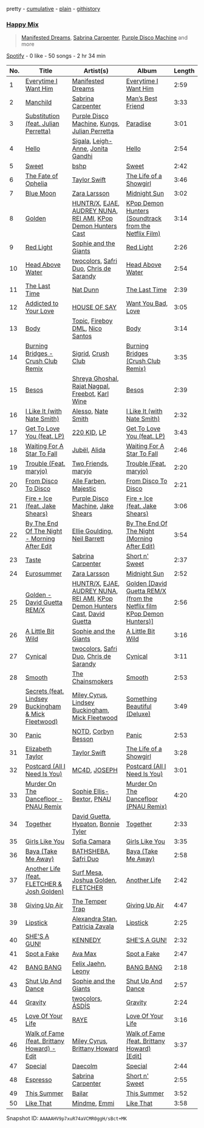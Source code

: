 pretty - [cumulative](/playlists/cumulative/37i9dQZF1EVJSvZp5AOML2.md) - [plain](/playlists/plain/37i9dQZF1EVJSvZp5AOML2) - [githistory](https://github.githistory.xyz/mdn522/spotify-playlist-archive/blob/main/playlists/plain/37i9dQZF1EVJSvZp5AOML2)

### [Happy Mix](https://open.spotify.com/playlist/37i9dQZF1EVJSvZp5AOML2)

> <a href=spotify:playlist:37i9dQZF1EIZKxEgBdNqlF>Manifested Dreams</a>, <a href=spotify:playlist:37i9dQZF1EIX3vr6UVonYQ>Sabrina Carpenter</a>, <a href=spotify:playlist:37i9dQZF1EIXWDNub5biJY>Purple Disco Machine</a> and more

[Spotify](https://open.spotify.com/user/spotify) - 0 like - 50 songs - 2 hr 34 min

| No. | Title | Artist(s) | Album | Length |
|---|---|---|---|---|
| 1 | [Everytime I Want Him](https://open.spotify.com/track/6YoB4cOEZ9LgtTqR87onO4) | [Manifested Dreams](https://open.spotify.com/artist/4wppf2VUZmaZ6SQK2UXpVT) | [Everytime I Want Him](https://open.spotify.com/album/3MgCRbwvfCHwu4Vg8Yy4oa) | 2:59 |
| 2 | [Manchild](https://open.spotify.com/track/2BwO5K8Q7EPAJSGze3AAh9) | [Sabrina Carpenter](https://open.spotify.com/artist/74KM79TiuVKeVCqs8QtB0B) | [Man’s Best Friend](https://open.spotify.com/album/1aqg30bNvLSWgShZgX4oop) | 3:33 |
| 3 | [Substitution \(feat\. Julian Perretta\)](https://open.spotify.com/track/6BjG4NirMgJfC6QAvbfBNG) | [Purple Disco Machine](https://open.spotify.com/artist/2WBJQGf1bT1kxuoqziH5g4), [Kungs](https://open.spotify.com/artist/7keGfmQR4X5w0two1xKZ7d), [Julian Perretta](https://open.spotify.com/artist/2JLl6rSFWx9YuSPLcLhkAG) | [Paradise](https://open.spotify.com/album/1jWcipGHDLJ94RMB2XUhgK) | 3:01 |
| 4 | [Hello](https://open.spotify.com/track/15aqhgN9LLd7TvuF367e57) | [Sigala](https://open.spotify.com/artist/1IueXOQyABrMOprrzwQJWN), [Leigh\-Anne](https://open.spotify.com/artist/79QUtAVxGAAoiWNlqBz9iy), [Jonita Gandhi](https://open.spotify.com/artist/00sCATpEvwH48ays7PlQFU) | [Hello](https://open.spotify.com/album/0Ep3CUwcbfWRyKLiTWvEKk) | 2:54 |
| 5 | [Sweet](https://open.spotify.com/track/3Drahwwo6t93GENXoeXZNl) | [bshp](https://open.spotify.com/artist/2RV0VshxVfkduUIHn0PLzJ) | [Sweet](https://open.spotify.com/album/4oML7p2MFYhFE9lrtZhx2G) | 2:42 |
| 6 | [The Fate of Ophelia](https://open.spotify.com/track/53iuhJlwXhSER5J2IYYv1W) | [Taylor Swift](https://open.spotify.com/artist/06HL4z0CvFAxyc27GXpf02) | [The Life of a Showgirl](https://open.spotify.com/album/4a6NzYL1YHRUgx9e3YZI6I) | 3:46 |
| 7 | [Blue Moon](https://open.spotify.com/track/2yASo8VKTM1Xpj9Wi5I0Fj) | [Zara Larsson](https://open.spotify.com/artist/1Xylc3o4UrD53lo9CvFvVg) | [Midnight Sun](https://open.spotify.com/album/2IdHrETl3jsOYQRsF0nV16) | 3:02 |
| 8 | [Golden](https://open.spotify.com/track/1CPZ5BxNNd0n0nF4Orb9JS) | [HUNTR/X](https://open.spotify.com/artist/2yNNYQBChuox9A5Ka93BIn), [EJAE](https://open.spotify.com/artist/0RMJOzHDhAKY1o2j0W0vxY), [AUDREY NUNA](https://open.spotify.com/artist/0Wwji82sLA0Hcvtuak3omb), [REI AMI](https://open.spotify.com/artist/6U1dV7aL68N7Gb0Naq34V5), [KPop Demon Hunters Cast](https://open.spotify.com/artist/7mW7Tv7NvywKKXqafZo0Lc) | [KPop Demon Hunters \(Soundtrack from the Netflix Film\)](https://open.spotify.com/album/14JkAa6IiFaOh5s0nMyMU9) | 3:14 |
| 9 | [Red Light](https://open.spotify.com/track/1eRsYW80thFTfA7QP8vRBK) | [Sophie and the Giants](https://open.spotify.com/artist/4FrXHrpbDLNyO3pbVv8RmF) | [Red Light](https://open.spotify.com/album/05RpaVvtRNOyUID3IQL4eh) | 2:26 |
| 10 | [Head Above Water](https://open.spotify.com/track/1w9Mk87mUA4hhA2wJCuiB4) | [twocolors](https://open.spotify.com/artist/7ACEUD7UsmmXrnj4OLt8f9), [Safri Duo](https://open.spotify.com/artist/2UOx6w3eHpPKc3RBnNV3Rl), [Chris de Sarandy](https://open.spotify.com/artist/3xAB6KlDT1mrv1y74c3H3X) | [Head Above Water](https://open.spotify.com/album/2rfDpsXucFkMliiDm1UMhC) | 2:54 |
| 11 | [The Last Time](https://open.spotify.com/track/23z63OEx2ij2wpKqJVFVSW) | [Nat Dunn](https://open.spotify.com/artist/6uNiUxDeo17yUnA472Zhni) | [The Last Time](https://open.spotify.com/album/73eILXztHqG9yzVTkij2Bi) | 2:39 |
| 12 | [Addicted to Your Love](https://open.spotify.com/track/3IAdm9xG5c9OJvKn2LmVen) | [HOUSE OF SAY](https://open.spotify.com/artist/3zyk3cvf0fwq5NpceYW8gp) | [Want You Bad, Love](https://open.spotify.com/album/3bzl88VDNnM3mGgRqhK0MA) | 3:05 |
| 13 | [Body](https://open.spotify.com/track/3hH3ypxqE0JwYq4mfyYmlD) | [Topic](https://open.spotify.com/artist/0u6GtibW46tFX7koQ6uNJZ), [Fireboy DML](https://open.spotify.com/artist/75VKfyoBlkmrJFDqo1o2VY), [Nico Santos](https://open.spotify.com/artist/3A9B6c1CrSPauiOblw7pWz) | [Body](https://open.spotify.com/album/77lRJx359HvAd8fcFqbbO8) | 3:14 |
| 14 | [Burning Bridges \- Crush Club Remix](https://open.spotify.com/track/5LuKKyy1UMkAtTs7PLytBN) | [Sigrid](https://open.spotify.com/artist/4TrraAsitQKl821DQY42cZ), [Crush Club](https://open.spotify.com/artist/3xxRhjD7z41Q0hnNEjIifc) | [Burning Bridges \(Crush Club Remix\)](https://open.spotify.com/album/4lhHJELYBrjKEfGzRQdEqa) | 3:35 |
| 15 | [Besos](https://open.spotify.com/track/1EBYBmNTZBolUAd7D7AvZf) | [Shreya Ghoshal](https://open.spotify.com/artist/0oOet2f43PA68X5RxKobEy), [Rajat Nagpal](https://open.spotify.com/artist/4yxICw7joYAxRI2sTRldLB), [Freebot](https://open.spotify.com/artist/1ID8wBJ6PWBtuuERZxavHd), [Karl Wine](https://open.spotify.com/artist/6vZKj9U4vIetFGznCpxVN5) | [Besos](https://open.spotify.com/album/65uYM9NReKZ33eekX5RiYy) | 2:39 |
| 16 | [I Like It \(with Nate Smith\)](https://open.spotify.com/track/3MBJxg2sT7CAdqYcdU8C5K) | [Alesso](https://open.spotify.com/artist/4AVFqumd2ogHFlRbKIjp1t), [Nate Smith](https://open.spotify.com/artist/4NYMUsIcUUsBHbV9DICa5x) | [I Like It \(with Nate Smith\)](https://open.spotify.com/album/2ENPW1y88zy7MAQJ7Vt5XC) | 2:32 |
| 17 | [Get To Love You \(feat\. LP\)](https://open.spotify.com/track/1ZKPKDt8wbGVhgyRjjtC8X) | [220 KID](https://open.spotify.com/artist/4Euia7UzdRshy1DJOSMTcs), [LP](https://open.spotify.com/artist/0J7U24vlOOIeMpuaO6Q85A) | [Get To Love You \(feat\. LP\)](https://open.spotify.com/album/2zeUvevJOeuYGMDKGmMDzQ) | 3:43 |
| 18 | [Waiting For A Star To Fall](https://open.spotify.com/track/5aC3iodGKBkpvw1V72crkD) | [Jubël](https://open.spotify.com/artist/4FcZfItjVIsfO9TynErl7X), [Alida](https://open.spotify.com/artist/1kiq2kUV0cbLUhJsr7cpW0) | [Waiting For A Star To Fall](https://open.spotify.com/album/7vRRyAIjUrdVy40CeqV8yF) | 2:46 |
| 19 | [Trouble \(Feat\. maryjo\)](https://open.spotify.com/track/26wU3be0dhMFteDF5oiKOV) | [Two Friends](https://open.spotify.com/artist/44Ewva5aHOX00EwaX2D2mh), [maryjo](https://open.spotify.com/artist/1s8g8pcFxAOyuQwG4Tku0H) | [Trouble \(Feat\. maryjo\)](https://open.spotify.com/album/2FFuiTyNovRXk8l2wAXItF) | 2:20 |
| 20 | [From Disco To Disco](https://open.spotify.com/track/1MzPUIynJATkuvympwipnm) | [Alle Farben](https://open.spotify.com/artist/61ipISvUVa5LkJlKZnm3Oo), [Majestic](https://open.spotify.com/artist/6QMABvTzixnxzsLYyhqRxI) | [From Disco To Disco](https://open.spotify.com/album/4oq6QME2y7Xf5vYC5zHmxG) | 2:21 |
| 21 | [Fire + Ice \(feat\. Jake Shears\)](https://open.spotify.com/track/54F4Vou1VXstyMzc2TcWGL) | [Purple Disco Machine](https://open.spotify.com/artist/2WBJQGf1bT1kxuoqziH5g4), [Jake Shears](https://open.spotify.com/artist/6prqlx3RqGdTYsXANXDCR1) | [Fire + Ice \(feat\. Jake Shears\)](https://open.spotify.com/album/6KuvTJQIhJSw4D0umoSnV1) | 3:06 |
| 22 | [By The End Of The Night \- Morning After Edit](https://open.spotify.com/track/1zq5eGxN3GcXnjjwdjWX1g) | [Ellie Goulding](https://open.spotify.com/artist/0X2BH1fck6amBIoJhDVmmJ), [Neil Barrett](https://open.spotify.com/artist/2cJ1JZ7MCVrNN2c2bF20Ov) | [By The End Of The Night \(Morning After Edit\)](https://open.spotify.com/album/3InTmF7n7Gmgf0VnQ7Gd6K) | 3:54 |
| 23 | [Taste](https://open.spotify.com/track/5G2f63n7IPVPPjfNIGih7Q) | [Sabrina Carpenter](https://open.spotify.com/artist/74KM79TiuVKeVCqs8QtB0B) | [Short n' Sweet](https://open.spotify.com/album/3iPSVi54hsacKKl1xIR2eH) | 2:37 |
| 24 | [Eurosummer](https://open.spotify.com/track/2EhJHJV7itLmFGH1CQoK3i) | [Zara Larsson](https://open.spotify.com/artist/1Xylc3o4UrD53lo9CvFvVg) | [Midnight Sun](https://open.spotify.com/album/0nte5x6fXd37Nt7jALSmx0) | 2:52 |
| 25 | [Golden \- David Guetta REM/X](https://open.spotify.com/track/5tVnzVWIKrmmuOPGbXUbT4) | [HUNTR/X](https://open.spotify.com/artist/2yNNYQBChuox9A5Ka93BIn), [EJAE](https://open.spotify.com/artist/0RMJOzHDhAKY1o2j0W0vxY), [AUDREY NUNA](https://open.spotify.com/artist/0Wwji82sLA0Hcvtuak3omb), [REI AMI](https://open.spotify.com/artist/6U1dV7aL68N7Gb0Naq34V5), [KPop Demon Hunters Cast](https://open.spotify.com/artist/7mW7Tv7NvywKKXqafZo0Lc), [David Guetta](https://open.spotify.com/artist/1Cs0zKBU1kc0i8ypK3B9ai) | [Golden \[David Guetta REM/X \(from the Netflix film KPop Demon Hunters\)\]](https://open.spotify.com/album/5DLI2kMdzrauXjS5fB3OFv) | 2:56 |
| 26 | [A Little Bit Wild](https://open.spotify.com/track/7rZmBZLfhgh000Zcureczx) | [Sophie and the Giants](https://open.spotify.com/artist/4FrXHrpbDLNyO3pbVv8RmF) | [A Little Bit Wild](https://open.spotify.com/album/2f0s9vLtRtfpLvvvbRPMze) | 3:16 |
| 27 | [Cynical](https://open.spotify.com/track/4fLnoXqsxHZFvGKppc7kCr) | [twocolors](https://open.spotify.com/artist/7ACEUD7UsmmXrnj4OLt8f9), [Safri Duo](https://open.spotify.com/artist/2UOx6w3eHpPKc3RBnNV3Rl), [Chris de Sarandy](https://open.spotify.com/artist/3xAB6KlDT1mrv1y74c3H3X) | [Cynical](https://open.spotify.com/album/4vkCsDg2I4j0vo2lpBgiWa) | 3:11 |
| 28 | [Smooth](https://open.spotify.com/track/58QPfkhEGLkZeqXwZkcNv5) | [The Chainsmokers](https://open.spotify.com/artist/69GGBxA162lTqCwzJG5jLp) | [Smooth](https://open.spotify.com/album/7ojjB8vVRuwmhB9n0KMCUr) | 2:53 |
| 29 | [Secrets \(feat\. Lindsey Buckingham & Mick Fleetwood\)](https://open.spotify.com/track/37u2vfn3zgAz98uTZM7KeZ) | [Miley Cyrus](https://open.spotify.com/artist/5YGY8feqx7naU7z4HrwZM6), [Lindsey Buckingham](https://open.spotify.com/artist/3Dzj993UEz8Z5ovxuirzFO), [Mick Fleetwood](https://open.spotify.com/artist/7bRRWmUqERkyOVSSU6MPFu) | [Something Beautiful \(Deluxe\)](https://open.spotify.com/album/3jyvGlsdgbUkdZnbpbZCCb) | 3:49 |
| 30 | [Panic](https://open.spotify.com/track/3r7GgRegpst8F5jjDmfD6W) | [NOTD](https://open.spotify.com/artist/5jAMCwdNHWr7JThxtMuEyy), [Corbyn Besson](https://open.spotify.com/artist/1bWUA5b7GHPymK5dZrf7tj) | [Panic](https://open.spotify.com/album/7wrFawWVd9g2UeOuj0rOfU) | 2:53 |
| 31 | [Elizabeth Taylor](https://open.spotify.com/track/1jgTiNob5cVyXeJ3WgX5bL) | [Taylor Swift](https://open.spotify.com/artist/06HL4z0CvFAxyc27GXpf02) | [The Life of a Showgirl](https://open.spotify.com/album/4a6NzYL1YHRUgx9e3YZI6I) | 3:28 |
| 32 | [Postcard \(All I Need Is You\)](https://open.spotify.com/track/4BvrNG6oB6caIU7to1JKtC) | [MC4D](https://open.spotify.com/artist/2MbY32LPINIi9P6PCkrOJI), [JOSEPH](https://open.spotify.com/artist/7tPCHxx5JMvvlUDndg57nj) | [Postcard \(All I Need Is You\)](https://open.spotify.com/album/66Wb8qYgqeVHPrx9suY0Us) | 3:01 |
| 33 | [Murder On The Dancefloor \- PNAU Remix](https://open.spotify.com/track/2Rhh3ZhukJfTKoBVzIYTaf) | [Sophie Ellis\-Bextor](https://open.spotify.com/artist/2cBh5lVMg222FFuRU7EfDE), [PNAU](https://open.spotify.com/artist/6n28c9qs9hNGriNa72b26u) | [Murder On The Dancefloor \(PNAU Remix\)](https://open.spotify.com/album/02oNjidORbldUslV7kMWAZ) | 4:20 |
| 34 | [Together](https://open.spotify.com/track/3XJQz97R6A7bXn8awvFknM) | [David Guetta](https://open.spotify.com/artist/1Cs0zKBU1kc0i8ypK3B9ai), [Hypaton](https://open.spotify.com/artist/5GYaRwCWwhU6SIQrQ5G3b7), [Bonnie Tyler](https://open.spotify.com/artist/0SD4eZCN4Kr0wQk56hCdh2) | [Together](https://open.spotify.com/album/0mKkxxckoZDTcB1JhlCpcH) | 2:33 |
| 35 | [Girls Like You](https://open.spotify.com/track/6BfN2z3FfrqT8poo78l5hY) | [Sofia Camara](https://open.spotify.com/artist/5bdLfpk3TpFVwrlHWmPL55) | [Girls Like You](https://open.spotify.com/album/1TO1Ccdu03e0E3vGWHLZnc) | 3:35 |
| 36 | [Baya \(Take Me Away\)](https://open.spotify.com/track/3h5CcqwcPqck5hlbEH5F14) | [BATHSHEBA](https://open.spotify.com/artist/76bDEeabrfohMhoWwm4av7), [Safri Duo](https://open.spotify.com/artist/2UOx6w3eHpPKc3RBnNV3Rl) | [Baya \(Take Me Away\)](https://open.spotify.com/album/5FVrumbayD073wdWhJm38r) | 2:58 |
| 37 | [Another Life \(feat\. FLETCHER & Josh Golden\)](https://open.spotify.com/track/3ng7epefERNazaZkkbwLdq) | [Surf Mesa](https://open.spotify.com/artist/1lmU3giNF3CSbkVSQmLpHQ), [Joshua Golden](https://open.spotify.com/artist/6wUAn24MOirNVNqQM47fda), [FLETCHER](https://open.spotify.com/artist/5qa31A9HySw3T7MKWI9bGg) | [Another Life](https://open.spotify.com/album/5NUs7V7ETbYhyArrEGxyPr) | 2:42 |
| 38 | [Giving Up Air](https://open.spotify.com/track/4K49GNARzyKM5WuZVLB6Jy) | [The Temper Trap](https://open.spotify.com/artist/4W48hZAnAHVOC2c8WH8pcq) | [Giving Up Air](https://open.spotify.com/album/4exXV4JfJXcyHtrGelE0lw) | 4:47 |
| 39 | [Lipstick](https://open.spotify.com/track/7FCfmPvVg178BfChQFat7g) | [Alexandra Stan](https://open.spotify.com/artist/0BmLNz4nSLfoWYW1cYsElL), [Patricia Zavala](https://open.spotify.com/artist/6phtBAYwDEdv1xOcaVCbus) | [Lipstick](https://open.spotify.com/album/4hllD2NB9DP6ErbhDvhJtg) | 2:25 |
| 40 | [SHE'S A GUN!](https://open.spotify.com/track/0C2kNo3WJhUjJz4VKXlQWH) | [KENNEDY](https://open.spotify.com/artist/5K7mrmnGRjR2Yf4UQnyi6R) | [SHE'S A GUN!](https://open.spotify.com/album/3nMiTPyEQMmq7Llm2MMzJB) | 2:32 |
| 41 | [Spot a Fake](https://open.spotify.com/track/1svpo8ORIHy4BdgicdyUjx) | [Ava Max](https://open.spotify.com/artist/4npEfmQ6YuiwW1GpUmaq3F) | [Spot a Fake](https://open.spotify.com/album/2LTf2Kj2XJuOR3Vi5AMkcD) | 2:47 |
| 42 | [BANG BANG](https://open.spotify.com/track/0eJSm2G0t3XX4SUuU1aSaH) | [Felix Jaehn](https://open.spotify.com/artist/4bL2B6hmLlMWnUEZnorEtG), [Leony](https://open.spotify.com/artist/2NpPlwwDVYR5dIj0F31EcC) | [BANG BANG](https://open.spotify.com/album/7eE2cLGRCyAMeCgzycZ2s2) | 2:18 |
| 43 | [Shut Up And Dance](https://open.spotify.com/track/1cZ3mzkuWrAP1uXSWekuLD) | [Sophie and the Giants](https://open.spotify.com/artist/4FrXHrpbDLNyO3pbVv8RmF) | [Shut Up And Dance](https://open.spotify.com/album/2hF853Cnu1FKZ2D9oiwu8G) | 2:57 |
| 44 | [Gravity](https://open.spotify.com/track/7qhPd5HqLrCVpCWvpy8Hrh) | [twocolors](https://open.spotify.com/artist/7ACEUD7UsmmXrnj4OLt8f9), [ÁSDÍS](https://open.spotify.com/artist/28y5ZcfpdZAfeEE5ftCfUg) | [Gravity](https://open.spotify.com/album/6Wkt3HuhyHbxN7G9aSJ6L9) | 2:24 |
| 45 | [Love Of Your Life](https://open.spotify.com/track/5iqfKcEGKhoeWTNqmZPiu3) | [RAYE](https://open.spotify.com/artist/5KKpBU5eC2tJDzf0wmlRp2) | [Love Of Your Life](https://open.spotify.com/album/1CD5H4mrIKActXVG1L1tY7) | 3:16 |
| 46 | [Walk of Fame \(feat\. Brittany Howard\) \- Edit](https://open.spotify.com/track/22tmzHt5QJ2sMKJefaqkjn) | [Miley Cyrus](https://open.spotify.com/artist/5YGY8feqx7naU7z4HrwZM6), [Brittany Howard](https://open.spotify.com/artist/4XquDVA8pkg5Lx91No1JxB) | [Walk of Fame \(feat\. Brittany Howard\) \[Edit\]](https://open.spotify.com/album/1vnLbFcRPUR6q9vkFuJY26) | 3:37 |
| 47 | [Special](https://open.spotify.com/track/3P8foaWa703hSuKls9vpMx) | [Daecolm](https://open.spotify.com/artist/1IFAU4mznUcfPVP9z2c24N) | [Special](https://open.spotify.com/album/0ByeGJA6FaPfbgnpq7mD97) | 2:44 |
| 48 | [Espresso](https://open.spotify.com/track/2HRqTpkrJO5ggZyyK6NPWz) | [Sabrina Carpenter](https://open.spotify.com/artist/74KM79TiuVKeVCqs8QtB0B) | [Short n' Sweet](https://open.spotify.com/album/3iPSVi54hsacKKl1xIR2eH) | 2:55 |
| 49 | [This Summer](https://open.spotify.com/track/3JlEZLSjqijzVLZIZeKJPu) | [Bailar](https://open.spotify.com/artist/6bQRW4svvLOFzQ5cToxCVT) | [This Summer](https://open.spotify.com/album/3LfcSMMeQgq45SdT8IwUHG) | 3:52 |
| 50 | [Like That](https://open.spotify.com/track/0q4mX4aQcUW32s773NjjFi) | [Mindme](https://open.spotify.com/artist/5DwnPlijNCMYMFh40sQ4vX), [Emmi](https://open.spotify.com/artist/5NTlLxVgju6V06VVCHUxnH) | [Like That](https://open.spotify.com/album/290geEwaPJ2cfM7u9JEKDm) | 3:58 |

Snapshot ID: `AAAAAHV9p7xuR74aVCMR0ggH/sBct+MK`
